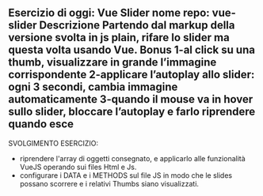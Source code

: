 Esercizio di oggi: Vue Slider
nome repo: vue-slider
Descrizione
Partendo dal markup della versione svolta in js plain, rifare lo slider ma questa volta usando Vue.
Bonus
1-al click su una thumb, visualizzare in grande l’immagine corrispondente
2-applicare l’autoplay allo slider: ogni 3 secondi, cambia immagine automaticamente
3-quando il mouse va in hover sullo slider, bloccare l’autoplay e farlo riprendere quando esce
-------------------------------------------------------
SVOLGIMENTO ESERCIZIO:
- riprendere l'array di oggetti consegnato, e applicarlo alle funzionalità VueJS operando sui files Html e Js.
- configurare i DATA e i METHODS sul file JS in modo che le slides possano scorrere e i relativi Thumbs siano visualizzati.